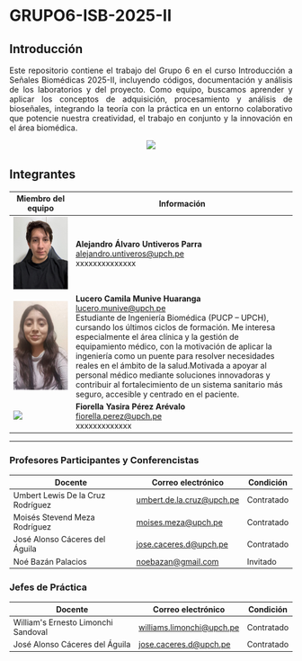 # GRUPO6-ISB-2025-II

## Introducción
<p align="justify">
Este repositorio contiene el trabajo del Grupo 6 en el curso Introducción a Señales Biomédicas 2025-II, incluyendo códigos, documentación y análisis de los laboratorios y del proyecto. Como equipo, buscamos aprender y aplicar los conceptos de adquisición, procesamiento y análisis de bioseñales, integrando la teoría con la práctica en un entorno colaborativo que potencie nuestra creatividad, el trabajo en conjunto y la innovación en el área biomédica.
</p>
<p align="center">
  <img src="./Laboratorios/Otros/ECG.gif"  width="400"/>
</p>

## Integrantes
| Miembro del equipo | Información |
|------|-------------|
| <img src="Laboratorios/Otros/alvaro.jpg" width="620"> | **Alejandro Álvaro Untiveros Parra**<br><a href="mailto:alejandro.untiveros@upch.pe" style="color:blue; text-decoration:underline;">alejandro.untiveros@upch.pe</a><br> xxxxxxxxxxxxxx |
| <img src="Laboratorios/Otros/Lucero.jpeg" width="620"> | **Lucero Camila Munive Huaranga**<br><a href="mailto:lucero.munive@upch.pe" style="color:blue; text-decoration:underline;">lucero.munive@upch.pe</a><br> Estudiante de Ingeniería Biomédica (PUCP – UPCH), cursando los últimos ciclos de formación. Me interesa especialmente el área clínica y la gestión de equipamiento médico, con la motivación de aplicar la ingeniería como un puente para resolver necesidades reales en el ámbito de la salud.Motivada a apoyar al personal médico mediante soluciones innovadoras y contribuir al fortalecimiento de un sistema sanitario más seguro, accesible y centrado en el paciente.|
| <img src="Laboratorios/Otros/fiorella.jpeg" width="620"> | **Fiorella Yasira Pérez Arévalo**<br><a href="mailto:fiorella.perez@upch.pe" style="color:blue; text-decoration:underline;">fiorella.perez@upch.pe</a><br> xxxxxxxxxxxxx|

---

### Profesores Participantes y Conferencistas

| Docente                                   | Correo electrónico | Condición   |
|-------------------------------------------|--------------------|-------------|
| Umbert Lewis De la Cruz Rodríguez         | [umbert.de.la.cruz@upch.pe](mailto:umbert.de.la.cruz@upch.pe) | Contratado |
| Moisés Stevend Meza Rodríguez             | [moises.meza@upch.pe](mailto:moises.meza@upch.pe)             | Contratado |
| José Alonso Cáceres del Águila            | [jose.caceres.d@upch.pe](mailto:jose.caceres.d@upch.pe)       | Contratado |
| Noé Bazán Palacios                        | [noebazan@gmail.com](mailto:noebazan@gmail.com)               | Invitado   |



### Jefes de Práctica

| Docente                                   | Correo electrónico | Condición   |
|-------------------------------------------|--------------------|-------------|
| William's Ernesto Limonchi Sandoval       | [williams.limonchi@upch.pe](mailto:williams.limonchi@upch.pe) | Contratado |
| José Alonso Cáceres del Águila            | [jose.caceres.d@upch.pe](mailto:jose.caceres.d@upch.pe)       | Contratado |


